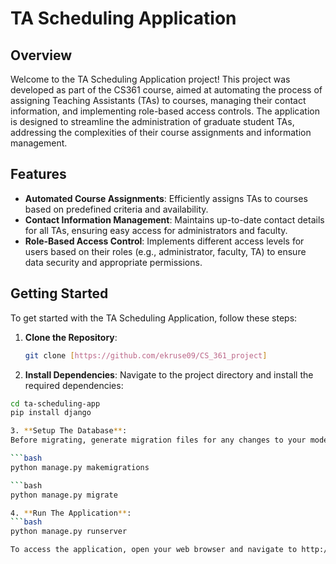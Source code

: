 # TA Scheduling Application

## Overview

Welcome to the TA Scheduling Application project! This project was developed as part of the CS361 course, aimed at automating the process of assigning Teaching Assistants (TAs) to courses, managing their contact information, and implementing role-based access controls. The application is designed to streamline the administration of graduate student TAs, addressing the complexities of their course assignments and information management.

## Features

- **Automated Course Assignments**: Efficiently assigns TAs to courses based on predefined criteria and availability.
- **Contact Information Management**: Maintains up-to-date contact details for all TAs, ensuring easy access for administrators and faculty.
- **Role-Based Access Control**: Implements different access levels for users based on their roles (e.g., administrator, faculty, TA) to ensure data security and appropriate permissions.

## Getting Started

To get started with the TA Scheduling Application, follow these steps:

1. **Clone the Repository**:
   ```bash
   git clone [https://github.com/ekruse09/CS_361_project]

2. **Install Dependencies**:
Navigate to the project directory and install the required dependencies:

```bash
cd ta-scheduling-app
pip install django

3. **Setup The Database**:
Before migrating, generate migration files for any changes to your models:

```bash
python manage.py makemigrations

```bash
python manage.py migrate

4. **Run The Application**:
```bash
python manage.py runserver

To access the application, open your web browser and navigate to http://localhost:8000 to access the TA Scheduling Application.






